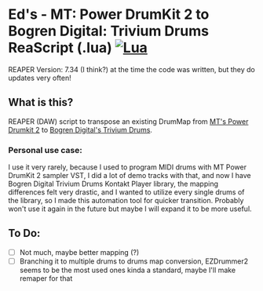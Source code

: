# Ed's - MT: Power DrumKit 2 to Bogren Digital: Trivium Drums ReaScript (.lua) [![Lua](https://img.shields.io/badge/Lua-%232C2D72.svg?logo=lua&logoColor=white)](#)
REAPER Version: 7.34 (I think?) at the time the code was written, but they do updates very often!

## What is this?
REAPER (DAW) script to transpose an existing DrumMap from [MT's Power Drumkit 2](https://www.powerdrumkit.com/) to [Bogren Digital's Trivium Drums](https://bogrendigital.com/products/trivium-drums?srsltid=AfmBOooJfjhj0WQdL8lsaJdSPs80QVX91T9myG3XssOM-faz7DaHGsDk).

### Personal use case: 
I use it very rarely, because I used to program MIDI drums with MT Power DrumKit 2 sampler VST, I did a lot of demo tracks with that, and now I have Bogren Digital Trivium Drums Kontakt Player library, the mapping differences felt very drastic, and I wanted to utilize every single drums of the library, so I made this automation tool for quicker transition. Probably won't use it again in the future but maybe I will expand it to be more useful.

## To Do:
- [ ] Not much, maybe better mapping (?)  
- [ ] Branching it to multiple drums to drums map conversion, EZDrummer2 seems to be the most used ones kinda a standard, maybe I'll make remaper for that 
